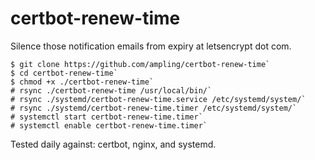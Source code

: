 # certbot-renew-time

Silence those notification emails from expiry at letsencrypt dot com.

```
$ git clone https://github.com/ampling/certbot-renew-time`
$ cd certbot-renew-time`
$ chmod +x ./certbot-renew-time`
# rsync ./certbot-renew-time /usr/local/bin/`
# rsync ./systemd/certbot-renew-time.service /etc/systemd/system/`
# rsync ./systemd/certbot-renew-time.timer /etc/systemd/system/`
# systemctl start certbot-renew-time.timer`
# systemctl enable certbot-renew-time.timer`
```

Tested daily against:  certbot, nginx, and systemd.
